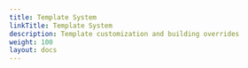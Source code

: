 ```yaml
---
title: Template System
linkTitle: Template System 
description: Template customization and building overrides 
weight: 100 
layout: docs
---
```

